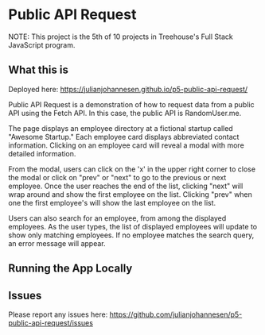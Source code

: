 # Public API Request

NOTE: This project is the 5th of 10 projects in Treehouse's Full Stack JavaScript program.

## What this is

Deployed here: https://julianjohannesen.github.io/p5-public-api-request/

Public API Request is a demonstration of how to request data from a public API using the Fetch API. In this case, the public API is RandomUser.me. 

The page displays an employee directory at a fictional startup called "Awesome Startup." Each employee card displays abbreviated contact information. Clicking on an employee card will reveal a modal with more detailed information.

From the modal, users can click on the 'x' in the upper right corner to close the modal or click on "prev" or "next" to go to the previous or next employee. Once the user reaches the end of the list, clicking "next" will wrap around and show the first employee on the list. Clicking "prev" when one the first employee's will show the last employee on the list.

Users can also search for an employee, from among the displayed employees. As the user types, the list of displayed employees will update to show only matching employees. If no employee matches the search query, an error message will appear. 

## Running the App Locally



## Issues

Please report any issues here: https://github.com/julianjohannesen/p5-public-api-request/issues
